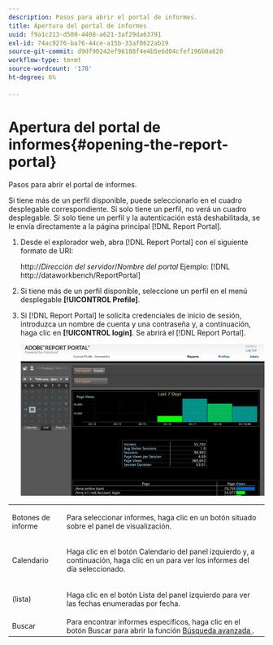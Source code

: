 ```yaml
---
description: Pasos para abrir el portal de informes.
title: Apertura del portal de informes
uuid: f9a1c213-d500-4408-a621-3af29da63791
exl-id: 74ac9276-ba76-44ce-a15b-33af0622ab19
source-git-commit: d9df90242ef96188f4e4b5e6d04cfef196b0a628
workflow-type: tm+mt
source-wordcount: '178'
ht-degree: 6%

---
```


# Apertura del portal de informes{#opening-the-report-portal}

Pasos para abrir el portal de informes.

Si tiene más de un perfil disponible, puede seleccionarlo en el cuadro desplegable correspondiente. Si solo tiene un perfil, no verá un cuadro desplegable. Si solo tiene un perfil y la autenticación está deshabilitada, se le envía directamente a la página principal [!DNL Report Portal].

1. Desde el explorador web, abra [!DNL Report Portal] con el siguiente formato de URI:

   http://*Dirección del servidor*/*Nombre del portal*
Ejemplo: [!DNL http://dataworkbench/ReportPortal]
1. Si tiene más de un perfil disponible, seleccione un perfil en el menú desplegable **[!UICONTROL Profile]**.
1. Si [!DNL Report Portal] le solicita credenciales de inicio de sesión, introduzca un nombre de cuenta y una contraseña y, a continuación, haga clic en **[!UICONTROL login]**. Se abrirá el [!DNL Report Portal].

   ![](assets/report_portal_home.png)

<table id="table_E68190C670684FA798B41702FC911827"> 
 <tbody> 
  <tr> 
   <td colname="col1"> Botones de informe </td> 
   <td colname="col2"> <p>Para seleccionar informes, haga clic en un botón situado sobre el panel de visualización. </p> </td> 
  </tr> 
  <tr> 
   <td colname="col1"> Calendario </td> 
   <td colname="col2"> <p>Haga clic en el botón <span class="uicontrol"> Calendario </span> del panel izquierdo y, a continuación, haga clic en un para ver los informes del día seleccionado. </p> </td> 
  </tr> 
  <tr> 
   <td colname="col1">  (lista) </td> 
   <td colname="col2"> <p>Haga clic en el botón <span class="uicontrol"> Lista </span> del panel izquierdo para ver las fechas enumeradas por fecha. </p> </td> 
  </tr> 
  <tr> 
   <td colname="col1"> Buscar </td> 
   <td colname="col2"> Para encontrar informes específicos, haga clic en el botón <span class="uicontrol"> Buscar </span> para abrir la función <a href="../../../home/c-rpt-oview/c-search-adv.md#concept-083b751e28b645ceaa4d9784d21f78ca"> Búsqueda avanzada </a> . </td> 
  </tr> 
 </tbody> 
</table>
